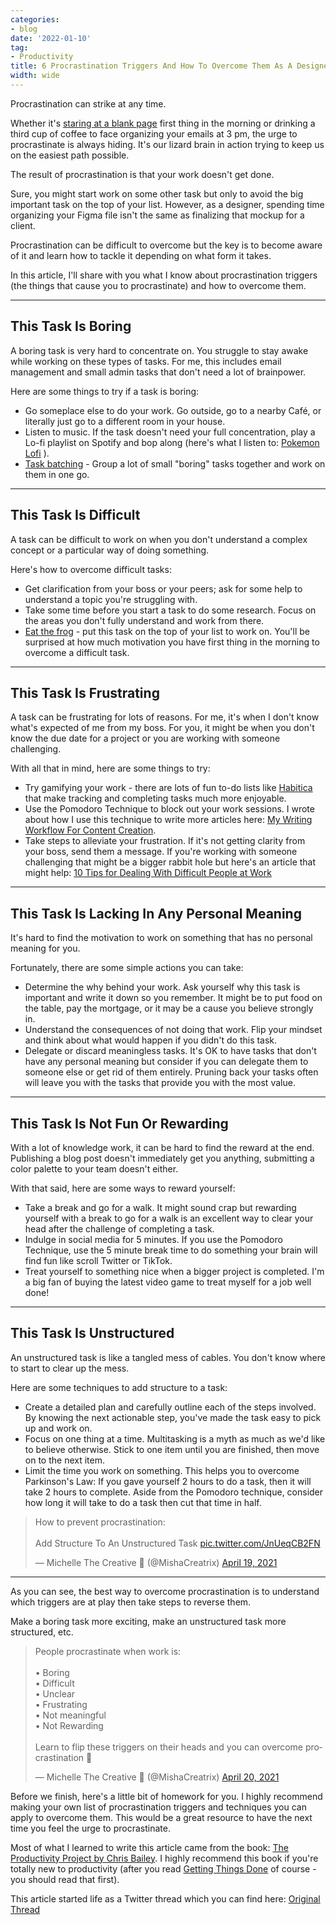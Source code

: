 ```yaml
---
categories:
- blog
date: '2022-01-10'
tag:
- Productivity
title: 6 Procrastination Triggers And How To Overcome Them As A Designer
width: wide
---
```


Procrastination can strike at any time. 

Whether it's [staring at a blank page](https://www.mishacreatrix.com/blank-page-as-a-creator) first thing in the morning or drinking a third cup of coffee to face organizing your emails at 3 pm, the urge to procrastinate is always hiding. It's our lizard brain in action trying to keep us on the easiest path possible.

The result of procrastination is that your work doesn't get done. 

Sure, you might start work on some other task but only to avoid the big important task on the top of your list. However, as a designer, spending time organizing your Figma file isn't the same as finalizing that mockup for a client.

Procrastination can be difficult to overcome but the key is to become aware of it and learn how to tackle it depending on what form it takes. 

In this article, I'll share with you what I know about procrastination triggers (the things that cause you to procrastinate) and how to overcome them.

---

## This Task Is Boring

A boring task is very hard to concentrate on. You struggle to stay awake while working on these types of tasks. For me, this includes email management and small admin tasks that don't need a lot of brainpower.

Here are some things to try if a task is boring:

- Go someplace else to do your work. Go outside, go to a nearby Café, or literally just go to a different room in your house.
- Listen to music. If the task doesn't need your full concentration, play a Lo-fi playlist on Spotify and bop along (here's what I listen to: [Pokemon Lofi](https://open.spotify.com/playlist/59OrkYvGv0oM1KgPABU7nw?si=58639f8162ed4cd5) ).
- [Task batching](https://mishacreatrix.com/task-batching-accelerate-your-productivity/) - Group a lot of small "boring" tasks together and work on them in one go.

---

## This Task Is Difficult

A task can be difficult to work on when you don't understand a complex concept or a particular way of doing something. 

Here's how to overcome difficult tasks:

- Get clarification from your boss or your peers; ask for some help to understand a topic you're struggling with.
- Take some time before you start a task to do some research. Focus on the areas you don't fully understand and work from there.
- [Eat the frog](/eat-that-frog-brian-tracy) - put this task on the top of your list to work on. You'll be surprised at how much motivation you have first thing in the morning to overcome a difficult task.

---

## This Task Is Frustrating

A task can be frustrating for lots of reasons. For me, it's when I don't know what's expected of me from my boss. For you, it might be when you don't know the due date for a project or you are working with someone challenging.

With all that in mind, here are some things to try:

- Try gamifying your work - there are lots of fun to-do lists like [Habitica](https://habitica.com/) that make tracking and completing tasks much more enjoyable.
- Use the Pomodoro Technique to block out your work sessions. I wrote about how I use this technique to write more articles here: [My Writing Workflow For Content Creation](https://www.mishacreatrix.com/writing-workflow-Creation).
- Take steps to alleviate your frustration. If it's not getting clarity from your boss, send them a message. If you're working with someone challenging that might be a bigger rabbit hole but here's an article that might help: [10 Tips for Dealing With Difficult People at Work](https://www.thebalancecareers.com/dealing-with-difficult-people-at-work-1917903)


---

## This Task Is Lacking In Any Personal Meaning

It's hard to find the motivation to work on something that has no personal meaning for you.

Fortunately, there are some simple actions you can take:

- Determine the why behind your work. Ask yourself why this task is important and write it down so you remember. It might be to put food on the table, pay the mortgage, or it may be a cause you believe strongly in.
- Understand the consequences of not doing that work. Flip your mindset and think about what would happen if you didn't do this task. 
- Delegate or discard meaningless tasks. It's OK to have tasks that don't have any personal meaning but consider if you can delegate them to someone else or get rid of them entirely. Pruning back your tasks often will leave you with the tasks that provide you with the most value.

---

## This Task Is Not Fun Or Rewarding

With a lot of knowledge work, it can be hard to find the reward at the end. Publishing a blog post doesn't immediately get you anything, submitting a color palette to your team doesn't either.

With that said, here are some ways to reward yourself:

- Take a break and go for a walk. It might sound crap but rewarding yourself with a break to go for a walk is an excellent way to clear your head after the challenge of completing a task.
- Indulge in social media for 5 minutes. If you use the Pomodoro Technique, use the 5 minute break time to do something your brain will find fun like scroll Twitter or TikTok.
- Treat yourself to something nice when a bigger project is completed. I'm a big fan of buying the latest video game to treat myself for a job well done!

---

## This Task Is Unstructured

An unstructured task is like a tangled mess of cables. You don't know where to start to clear up the mess.

Here are some techniques to add structure to a task:

- Create a detailed plan and carefully outline each of the steps involved. By knowing the next actionable step, you've made the task easy to pick up and work on.
- Focus on one thing at a time. Multitasking is a myth as much as we'd like to believe otherwise. Stick to one item until you are finished, then move on to the next item.
- Limit the time you work on something. This helps you to overcome Parkinson's Law: If you gave yourself 2 hours to do a task, then it will take 2 hours to complete. Aside from the Pomodoro technique, consider how long it will take to do a task then cut that time in half.

<blockquote class="twitter-tweet"><p lang="en" dir="ltr">How to prevent procrastination:<br><br>Add Structure To An Unstructured Task <a href="https://t.co/JnUeqCB2FN">pic.twitter.com/JnUeqCB2FN</a></p>&mdash; Michelle The Creative 💎 (@MishaCreatrix) <a href="https://twitter.com/MishaCreatrix/status/1384127154791665666?ref_src=twsrc%5Etfw">April 19, 2021</a></blockquote> <script async src="https://platform.twitter.com/widgets.js" charset="utf-8"></script>

---

As you can see, the best way to overcome procrastination is to understand which triggers are at play then take steps to reverse them. 

Make a boring task more exciting, make an unstructured task more structured, etc.

<blockquote class="twitter-tweet"><p lang="en" dir="ltr">People procrastinate when work is:<br><br>• Boring<br>• Difficult<br>• Unclear<br>• Frustrating<br>• Not meaningful<br>• Not Rewarding<br><br>Learn to flip these triggers on their heads and you can overcome procrastination 💪</p>&mdash; Michelle The Creative 💎 (@MishaCreatrix) <a href="https://twitter.com/MishaCreatrix/status/1384519725175222274?ref_src=twsrc%5Etfw">April 20, 2021</a></blockquote> 

Before we finish, here's a little bit of homework for you. I highly recommend making your own list of procrastination triggers and techniques you can apply to overcome them. This would be a great resource to have the next time you feel the urge to procrastinate.

Most of what I learned to write this article came from the book: [The Productivity Project by Chris Bailey](https://www.mishacreatrix.com/productivity-project-chris-bailey). I highly recommend this book if you're totally new to productivity (after you read [Getting Things Done](https://www.mishacreatrix.com/getting-things-done-david-allen) of course - you should read that first).

This article started life as a Twitter thread which you can find here: [Original Thread](https://twitter.com/MishaCreatrix/status/1441115652987576321)